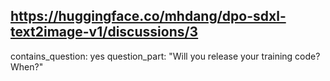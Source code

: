 ## https://huggingface.co/mhdang/dpo-sdxl-text2image-v1/discussions/3

contains_question: yes
question_part: "Will you release your training code? When?"